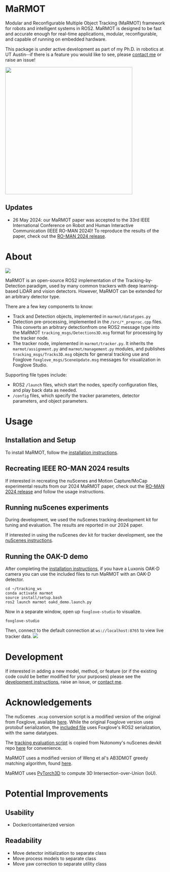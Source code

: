 # MaRMOT
Modular and Reconfigurable Multiple Object Tracking (MaRMOT) framework for robots and intelligent systems in ROS2. MaRMOT is designed to be fast and accurate enough for real-time applications, modular, reconfigurable, and capable of running on embedded hardware.

This package is under active development as part of my Ph.D. in robotics at UT Austin--if there is a feature you would like to see, please [contact me](mailto:john.a.duncan@utexas.edu) or raise an issue!

<img src="media/MaRMOT.png" width="400" height="400">

<!-- ![](media/MaRMOT.png) -->

## Updates
- 26 May 2024: our MaRMOT paper was accepted to the 33rd IEEE International Conference on Robot and Human Interactive Communication (IEEE RO-MAN 2024)! To reproduce the results of the paper, check out the [RO-MAN 2024 release](https://github.com/roboav8r/marmot/releases/tag/v0.1.0-roman2024).


# About
![](media/marmot_flow.png)

MaRMOT is an open-source ROS2 implementation of the Tracking-by-Detection paradigm, used by many common trackers with deep learning-based LiDAR and vision detectors. However, MaRMOT can be extended for an arbitrary detector type. 

There are a few key components to know:
- Track and Detection objects, implemented in `marmot/datatypes.py`
- Detection pre-processing, implemented in the `/src/*_preproc.cpp` files. This converts an arbitrary detectionfrom one ROS2 message type into the MaRMOT `tracking_msgs/Detections3D.msg` format for processing by the tracker node.
- The tracker node, implemented in `marmot/tracker.py`. It inherits the `marmot/assignment.py` and `marmot/management.py` modules, and publishes `tracking_msgs/Tracks3D.msg` objects for general tracking use and Foxglove `foxglove_msgs/SceneUpdate.msg` messages for visualization in Foxglove Studio.

Supporting file types include:
- ROS2 `/launch` files, which start the nodes, specify configuration files, and play back data as needed.
- `/config` files, which specify the tracker parameters, detector parameters, and object parameters.

# Usage

## Installation and Setup
To install MaRMOT, follow the [installation instructions](docs/INSTALL.md).

## Recreating IEEE RO-MAN 2024 results
If interested in recreating the nuScenes and Motion Capture/MoCap experimental results from our 2024 MaRMOT paper, check out the [RO-MAN 2024 release](https://github.com/roboav8r/marmot/releases/tag/v0.1.0-roman2024) and follow the usage instructions.

## Running nuScenes experiments
During development, we used the nuScenes tracking development kit for tuning and evaluation. The results are reported in our 2024 paper.

If interested in using the nuScenes dev kit for tracker development, see the [nuScenes instructions](docs/NUSCENES.md).

## Running the OAK-D demo
After completing the [installation instructions](docs/INSTALL.md), if you have a Luxonis OAK-D camera you can use the included files to run MaRMOT with an OAK-D detector.
```
cd ~/tracking_ws
conda activate marmot
source install/setup.bash
ros2 launch marmot oakd_demo.launch.py
```
Now in a separate window, open up `foxglove-studio` to visualize.
```
foxglove-studio
```
Then, connect to the default connection at `ws://localhost:8765` to view live tracker data.
![](media/oakd_demo.png)

# Development
If interested in adding a new model, method, or feature (or if the existing code could be better modified for your purposes) please see the [development instructions](docs/DEVEL.md), raise an issue, or [contact me](mailto:john.a.duncan@utexas.edu).

# Acknowledgements
The nuScenes `.mcap` conversion script is a modified version of the original from Foxglove, available [here](https://github.com/foxglove/nuscenes2mcap). While the original Foxglove version uses protobuf serialization, the [included file](scripts/nuscenes/nuscenes_to_mcap.py) uses Foxglove's ROS2 serialization, with the same datatypes. 

The [tracking evaluation script](scripts/evaluate.py) is copied from Nutonomy's nuScenes devkit repo [here](https://github.com/nutonomy/nuscenes-devkit/tree/master/python-sdk/nuscenes/eval/tracking) for convenience.

MaRMOT uses a modified version of Weng et al's AB3DMOT greedy matching algorithm, found [here](https://github.com/xinshuoweng/AB3DMOT/blob/master/AB3DMOT_libs/matching.py).

MaRMOT uses [PyTorch3D](https://pytorch3d.org/docs/iou3d) to compute 3D Intersection-over-Union (IoU).
# Potential Improvements
## Usability
- Docker/containerized version
## Readability
- Move detector initialization to separate class
- Move process models to separate class
- Move yaw correction to separate utility class
